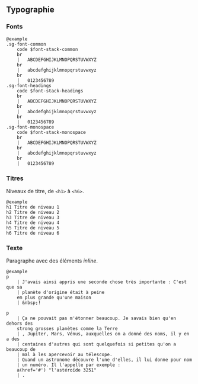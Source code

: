 ## Typographie

### Fonts

    @example
    .sg-font-common
        code $font-stack-common
        br
        |   ABCDEFGHIJKLMNOPQRSTUVWXYZ
        br
        |   abcdefghijklmnopqrstuvwxyz
        br
        |   0123456789
    .sg-font-headings
        code $font-stack-headings
        br
        |   ABCDEFGHIJKLMNOPQRSTUVWXYZ
        br
        |   abcdefghijklmnopqrstuvwxyz
        br
        |   0123456789
    .sg-font-monospace
        code $font-stack-monospace
        br
        |   ABCDEFGHIJKLMNOPQRSTUVWXYZ
        br
        |   abcdefghijklmnopqrstuvwxyz
        br
        |   0123456789

### Titres

Niveaux de titre, de `<h1>`
à `<h6>`.

    @example
    h1 Titre de niveau 1
    h2 Titre de niveau 2
    h3 Titre de niveau 3
    h4 Titre de niveau 4
    h5 Titre de niveau 5
    h6 Titre de niveau 6

### Texte

Paragraphe avec des éléments *inline*.

    @example
    p
        | J'avais ainsi appris une seconde chose très importante : C'est que sa
        | planète d'origine était à peine
        em plus grande qu'une maison
        | &nbsp;!

    p
        | Ça ne pouvait pas m'étonner beaucoup. Je savais bien qu'en dehors des
        strong grosses planètes comme la Terre
        | , Jupiter, Mars, Vénus, auxquelles on a donné des noms, il y en a des
        | centaines d'autres qui sont quelquefois si petites qu'on a beaucoup de
        | mal à les apercevoir au télescope.
        | Quand un astronome découvre l'une d'elles, il lui donne pour nom
        | un numéro. Il l'appelle par exemple :
        a(href='#') "l'astéroïde 3251"
        | .
